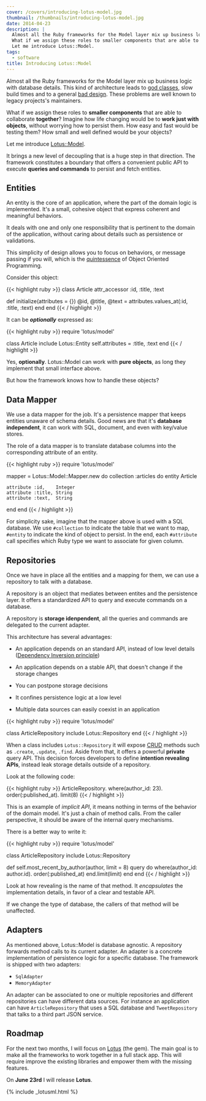 ```yaml
---
cover: /covers/introducing-lotus-model.jpg
thumbnail: /thumbnails/introducing-lotus-model.jpg
date: 2014-04-23
description: |
  Almost all the Ruby frameworks for the Model layer mix up business logic with database details. This kind of architecture leads to god classes, slow build times and to a general poor design.
  What if we assign these roles to smaller components that are able to collaborate together? Imagine how life changing would be to work just with object, without worrying how to persist them. How easy and fast would be testing them? How small and well defined would be your objects?
  Let me introduce Lotus::Model.
tags:
  - software
title: Introducing Lotus::Model
---
```


Almost all the Ruby frameworks for the Model layer mix up business logic with database details.
This kind of architecture leads to [god classes](http://en.wikipedia.org/wiki/God_object), slow build times and to a general [bad design](https://speakerdeck.com/jodosha/a-rails-criticism).
These problems are well known to legacy projects's maintainers.

What if we assign these roles to **smaller components** that are able to collaborate **together**?
Imagine how life changing would be to **work just with objects**, without worrying how to persist them.
How easy and fast would be testing them? How small and well defined would be your objects?

Let me introduce [Lotus::Model](https://github.com/lotus/model).

It brings a new level of decoupling that is a huge step in that direction.
The framework constitutes a boundary that offers a convenient public API to execute **queries and commands** to persist and fetch entities.

## Entities

An entity is the core of an application, where the part of the domain logic is implemented.
It's a small, cohesive object that express coherent and meaningful behaviors.

It deals with one and only one responsibility that is pertinent to the domain of the application, without caring about details such as persistence or validations.

This simplicity of design allows you to focus on behaviors, or message passing if you will, which is the [quintessence](http://c2.com/cgi/wiki?AlanKayOnMessaging) of Object Oriented Programming.

Consider this object:

{{< highlight ruby >}}
class Article
  attr_accessor :id, :title, :text

  def initialize(attributes = {})
    @id, @title, @text =
      attributes.values_at(:id, :title, :text)
  end
end
{{< / highlight >}}

It can be **_optionally_** expressed as:

{{< highlight ruby >}}
require 'lotus/model'

class Article
  include Lotus::Entity
  self.attributes = :title, :text
end
{{< / highlight >}}

Yes, **optionally**.
Lotus::Model can work with **pure objects**, as long they implement that small interface above.

But how the framework knows how to handle these objects?

## Data Mapper

We use a data mapper for the job.
It's a persistence mapper that keeps entities unaware of schema details.
Good news are that it's **database independent**, it can work with SQL, document, and even with key/value stores.

The role of a data mapper is to translate database columns into the corresponding attribute of an entity.

{{< highlight ruby >}}
require 'lotus/model'

mapper = Lotus::Model::Mapper.new do
  collection :articles do
    entity Article

    attribute :id,    Integer
    attribute :title, String
    attribute :text,  String
  end
end
{{< / highlight >}}

For simplicity sake, imagine that the mapper above is used with a SQL database.
We use `#collection` to indicate the table that we want to map, `#entity` to indicate the kind of object to persist.
In the end, each `#attribute` call specifies which Ruby type we want to associate for given column.

## Repositories

Once we have in place all the entities and a mapping for them, we can use a repository to talk with a database.

A repository is an object that mediates between entites and the persistence layer.
It offers a standardized API to query and execute commands on a database.

A repository is **storage idenpendent**, all the queries and commands are delegated to the current adapter.

This architecture has several advantages:

  * An application depends on an standard API, instead of low level details ([Dependency Inversion principle](http://en.wikipedia.org/wiki/Dependency_inversion_principle))

  * An application depends on a stable API, that doesn't change if the storage changes

  * You can postpone storage decisions

  * It confines persistence logic at a low level

  * Multiple data sources can easily coexist in an application

{{< highlight ruby >}}
require 'lotus/model'

class ArticleRepository
  include Lotus::Repository
end
{{< / highlight >}}

When a class includes `Lotus::Repository` it will expose [CRUD](http://en.wikipedia.org/wiki/Create,_read,_update_and_delete) methods such as `.create`, `.update`, `.find`.
Aside from that, it offers a powerful **private** query API.
This decision forces developers to define **intention revealing APIs**, instead leak storage details outside of a repository.

Look at the following code:

{{< highlight ruby >}}
ArticleRepository.
  where(author_id: 23).
  order(:published_at).
  limit(8)
{{< / highlight >}}

This is an example of _implicit API_, it means nothing in terms of the behavior of the domain model.
It's just a chain of method calls. From the caller perspective, it should be aware of the internal query mechanisms.

There is a better way to write it:

{{< highlight ruby >}}
require 'lotus/model'

class ArticleRepository
  include Lotus::Repository

  def self.most_recent_by_author(author, limit = 8)
    query do
      where(author_id: author.id).
        order(:published_at)
    end.limit(limit)
  end
end
{{< / highlight >}}

Look at how revealing is the name of that method.
It _encapsulates_ the implementation details, in favor of a clear and testable API.

If we change the type of database, the callers of that method will be unaffected.

## Adapters

As mentioned above, Lotus::Model is database agnostic.
A repository forwards method calls to its current adapter.
An adapter is a concrete implementation of persistence logic for a specific database.
The framework is shipped with two adapters:

  * `SqlAdapter`
  * `MemoryAdapter`

An adapter can be associated to one or multiple repositories and different repositories can have different data sources.
For instance an application can have `ArticleRepository` that uses a SQL database and `TweetRepository` that talks to a third part JSON service.

## Roadmap

For the next two months, I will focus on [Lotus](http://lotusrb.org) (the gem).
The main goal is to make all the frameworks to work together in a full stack app.
This will require improve the existing libraries and empower them with the missing features.

On **June 23rd** I will release **Lotus**.

{% include _lotusml.html %}
